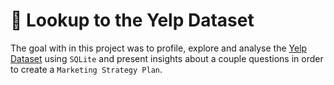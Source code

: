 # :postbox: Lookup to the Yelp Dataset #

The goal with in this project was to profile, explore and analyse the [Yelp Dataset](https://www.yelp.com/dataset) using `SQLite` and present insights about a couple questions in order to create a `Marketing Strategy Plan`.
